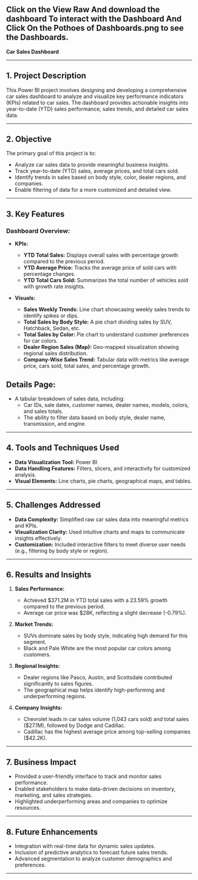 ## Click on the View Raw And download the dashboard To interact with the Dashboard And Click On the Pothoes of Dashboards.png to see the Dashboards.



**Car Sales Dashboard**

---

## **1. Project Description**
This Power BI project involves designing and developing a comprehensive car sales dashboard to analyze and visualize key performance indicators (KPIs) related to car sales. The dashboard provides actionable insights into year-to-date (YTD) sales performance, sales trends, and detailed car sales data.

---

## **2. Objective**
The primary goal of this project is to:
- Analyze car sales data to provide meaningful business insights.
- Track year-to-date (YTD) sales, average prices, and total cars sold.
- Identify trends in sales based on body style, color, dealer regions, and companies.
- Enable filtering of data for a more customized and detailed view.

---

## **3. Key Features**
### Dashboard Overview:
- **KPIs:**
  - **YTD Total Sales:** Displays overall sales with percentage growth compared to the previous period.
  - **YTD Average Price:** Tracks the average price of sold cars with percentage changes.
  - **YTD Total Cars Sold:** Summarizes the total number of vehicles sold with growth rate insights.

- **Visuals:**
  - **Sales Weekly Trends:** Line chart showcasing weekly sales trends to identify spikes or dips.
  - **Total Sales by Body Style:** A pie chart dividing sales by SUV, Hatchback, Sedan, etc.
  - **Total Sales by Color:** Pie chart to understand customer preferences for car colors.
  - **Dealer Region Sales (Map):** Geo-mapped visualization showing regional sales distribution.
  - **Company-Wise Sales Trend:** Tabular data with metrics like average price, cars sold, total sales, and percentage growth.

## Details Page:
- A tabular breakdown of sales data, including:
  - Car IDs, sale dates, customer names, dealer names, models, colors, and sales totals.
  - The ability to filter data based on body style, dealer name, transmission, and engine.

---

## **4. Tools and Techniques Used**
- **Data Visualization Tool:** Power BI
- **Data Handling Features:** Filters, slicers, and interactivity for customized analysis.
- **Visual Elements:** Line charts, pie charts, geographical maps, and tables.

---

## **5. Challenges Addressed**
- **Data Complexity:** Simplified raw car sales data into meaningful metrics and KPIs.
- **Visualization Clarity:** Used intuitive charts and maps to communicate insights effectively.
- **Customization:** Included interactive filters to meet diverse user needs (e.g., filtering by body style or region).

---

## **6. Results and Insights**
1. **Sales Performance:**
   - Achieved $371.2M in YTD total sales with a 23.59% growth compared to the previous period.
   - Average car price was $28K, reflecting a slight decrease (-0.79%).

2. **Market Trends:**
   - SUVs dominate sales by body style, indicating high demand for this segment.
   - Black and Pale White are the most popular car colors among customers.

3. **Regional Insights:**
   - Dealer regions like Pasco, Austin, and Scottsdale contributed significantly to sales figures.
   - The geographical map helps identify high-performing and underperforming regions.

4. **Company Insights:**
   - Chevrolet leads in car sales volume (1,043 cars sold) and total sales ($27.1M), followed by Dodge and Cadillac.
   - Cadillac has the highest average price among top-selling companies ($42.2K).

---

## **7. Business Impact**
- Provided a user-friendly interface to track and monitor sales performance.
- Enabled stakeholders to make data-driven decisions on inventory, marketing, and sales strategies.
- Highlighted underperforming areas and companies to optimize resources.

---

## **8. Future Enhancements**
- Integration with real-time data for dynamic sales updates.
- Inclusion of predictive analytics to forecast future sales trends.
- Advanced segmentation to analyze customer demographics and preferences.

---
